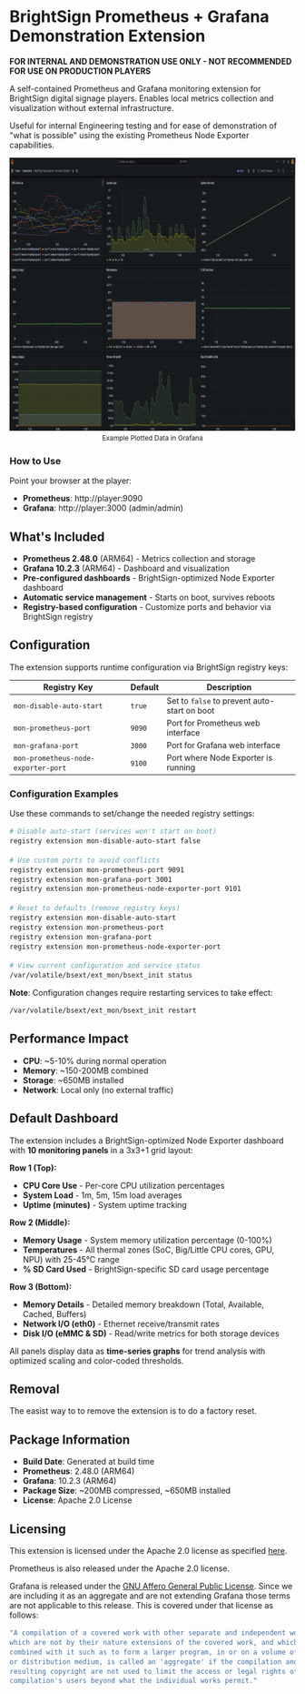 # BrightSign Prometheus + Grafana Demonstration Extension

**FOR INTERNAL AND DEMONSTRATION USE ONLY - NOT RECOMMENDED FOR USE ON PRODUCTION PLAYERS**

A self-contained Prometheus and Grafana monitoring extension for BrightSign digital signage players. Enables local metrics collection and visualization without external infrastructure.

Useful for internal Engineering testing and for ease of demonstration of "what is possible" using the existing Prometheus Node Exporter capabilities.

<center>
<img src="images/player-grafana.png" alt="Example Dashboard" width="640" height="480">
<small>Example Plotted Data in Grafana</small>
</center>

### How to Use

Point your browser at the player:

- **Prometheus**: http://player:9090
- **Grafana**: http://player:3000 (admin/admin)

## What's Included

- **Prometheus 2.48.0** (ARM64) - Metrics collection and storage
- **Grafana 10.2.3** (ARM64) - Dashboard and visualization
- **Pre-configured dashboards** - BrightSign-optimized Node Exporter dashboard
- **Automatic service management** - Starts on boot, survives reboots
- **Registry-based configuration** - Customize ports and behavior via BrightSign registry

## Configuration

The extension supports runtime configuration via BrightSign registry keys:

| Registry Key | Default | Description |
|--------------|---------|-------------|
| `mon-disable-auto-start` | `true` | Set to `false` to prevent auto-start on boot |
| `mon-prometheus-port` | `9090` | Port for Prometheus web interface |
| `mon-grafana-port` | `3000` | Port for Grafana web interface |
| `mon-prometheus-node-exporter-port` | `9100` | Port where Node Exporter is running |

### Configuration Examples

Use these commands to set/change the needed registry settings:

```bash
# Disable auto-start (services won't start on boot)
registry extension mon-disable-auto-start false

# Use custom ports to avoid conflicts
registry extension mon-prometheus-port 9091
registry extension mon-grafana-port 3001
registry extension mon-prometheus-node-exporter-port 9101

# Reset to defaults (remove registry keys)
registry extension mon-disable-auto-start
registry extension mon-prometheus-port
registry extension mon-grafana-port
registry extension mon-prometheus-node-exporter-port

# View current configuration and service status
/var/volatile/bsext/ext_mon/bsext_init status
```

**Note**: Configuration changes require restarting services to take effect:
```bash
/var/volatile/bsext/ext_mon/bsext_init restart
```

## Performance Impact

- **CPU**: ~5-10% during normal operation
- **Memory**: ~150-200MB combined
- **Storage**: ~650MB installed
- **Network**: Local only (no external traffic)

## Default Dashboard

The extension includes a BrightSign-optimized Node Exporter dashboard with **10 monitoring panels** in a 3x3+1 grid layout:

**Row 1 (Top):**
- **CPU Core Use** - Per-core CPU utilization percentages
- **System Load** - 1m, 5m, 15m load averages
- **Uptime (minutes)** - System uptime tracking

**Row 2 (Middle):**
- **Memory Usage** - System memory utilization percentage (0-100%)
- **Temperatures** - All thermal zones (SoC, Big/Little CPU cores, GPU, NPU) with 25-45°C range
- **% SD Card Used** - BrightSign-specific SD card usage percentage

**Row 3 (Bottom):**
- **Memory Details** - Detailed memory breakdown (Total, Available, Cached, Buffers)
- **Network I/O (eth0)** - Ethernet receive/transmit rates
- **Disk I/O (eMMC & SD)** - Read/write metrics for both storage devices

All panels display data as **time-series graphs** for trend analysis with optimized scaling and color-coded thresholds.


## Removal

The easist way to to remove the extension is to do a factory reset.

## Package Information

- **Build Date**: Generated at build time
- **Prometheus**: 2.48.0 (ARM64)
- **Grafana**: 10.2.3 (ARM64)
- **Package Size**: ~200MB compressed, ~650MB installed
- **License**: Apache 2.0 License


## Licensing

This extension is licensed under the Apache 2.0 license as specified [here](./LICENSE.md).

Prometheus is also released under the Apache 2.0 license.

Grafana is released under the [GNU Affero General Public License](https://www.gnu.org/licenses/agpl-3.0.en.html).  Since we are including it as an aggregate and are not extending Grafana those terms are not applicable to this release. This is covered under that license as follows:

```bash
"A compilation of a covered work with other separate and independent works,
which are not by their nature extensions of the covered work, and which are not
combined with it such as to form a larger program, in or on a volume of a storage
or distribution medium, is called an 'aggregate' if the compilation and its
resulting copyright are not used to limit the access or legal rights of the
compilation's users beyond what the individual works permit."
```
